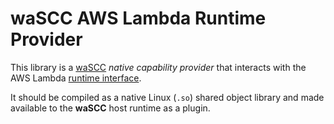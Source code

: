 # waSCC AWS Lambda Runtime Provider

This library is a [waSCC](https://wascc.dev/) _native capability provider_ that interacts with the AWS Lambda [runtime interface](https://docs.aws.amazon.com/lambda/latest/dg/runtimes-api.html).

It should be compiled as a native Linux (`.so`) shared object library and made available to the **waSCC** host runtime as a plugin.
